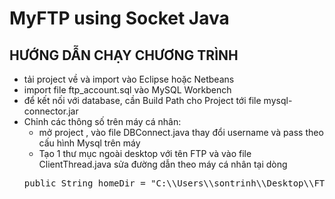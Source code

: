 # MyFTP using Socket Java
## HƯỚNG DẪN CHẠY CHƯƠNG TRÌNH
- tải project về và import vào Eclipse hoặc Netbeans
- import file ftp_account.sql vào MySQL Workbench
- để kết nối với database, cần Build Path cho Project tới file mysql-connector.jar
- Chỉnh các thông số trên máy cá nhân:
	+ mở project , vào file DBConnect.java thay đổi username và pass theo cấu hình Mysql trên máy
	+ Tạo 1 thư mục ngoài desktop với tên FTP và
	vào file ClientThread.java sửa đường dẫn theo máy cá nhân tại dòng
  <pre>
  public String homeDir = "C:\\Users\\sontrinh\\Desktop\\FTP\\";
  </pre> 

	
